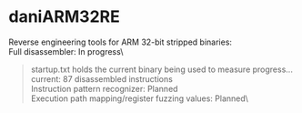 # daniARM32RE
Reverse engineering tools for ARM 32-bit stripped binaries:\
Full disassembler: In progress\
>startup.txt holds the current binary being used to measure progress... current: 87 disassembled instructions\
Instruction pattern recognizer: Planned\
Execution path mapping/register fuzzing values: Planned\
